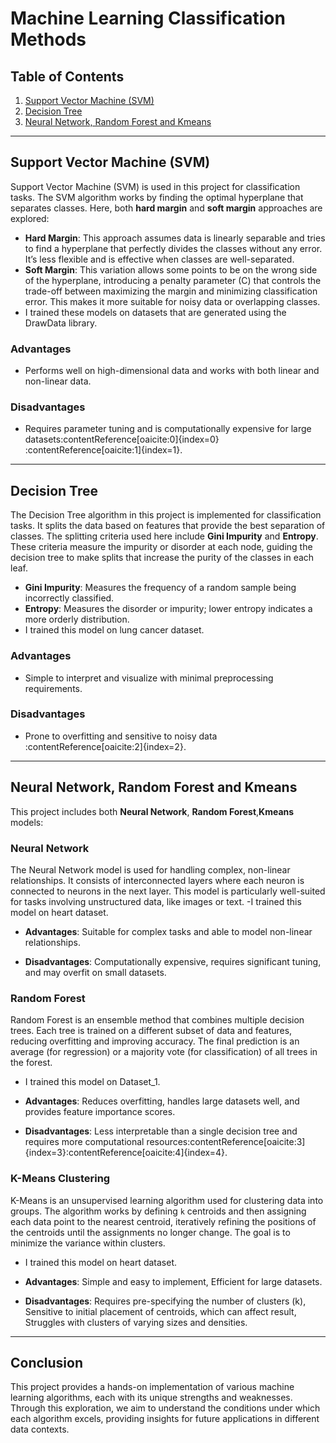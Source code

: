 # Machine Learning Classification Methods

## Table of Contents
1. [Support Vector Machine (SVM)](#support-vector-machine-svm)
2. [Decision Tree](#decision-tree)
3. [Neural Network, Random Forest and Kmeans](#neural-network--random-forest--Kmeans)

---

## Support Vector Machine (SVM)

Support Vector Machine (SVM) is used in this project for classification tasks. The SVM algorithm works by finding the optimal hyperplane that separates classes. Here, both **hard margin** and **soft margin** approaches are explored:

- **Hard Margin**: This approach assumes data is linearly separable and tries to find a hyperplane that perfectly divides the classes without any error. It’s less flexible and is effective when classes are well-separated.
- **Soft Margin**: This variation allows some points to be on the wrong side of the hyperplane, introducing a penalty parameter (C) that controls the trade-off between maximizing the margin and minimizing classification error. This makes it more suitable for noisy data or overlapping classes.
- I trained these models on datasets that are generated using the DrawData library.
### Advantages
- Performs well on high-dimensional data and works with both linear and non-linear data.
  
### Disadvantages
- Requires parameter tuning and is computationally expensive for large datasets&#8203;:contentReference[oaicite:0]{index=0}&#8203;:contentReference[oaicite:1]{index=1}.

---

## Decision Tree

The Decision Tree algorithm in this project is implemented for classification tasks. It splits the data based on features that provide the best separation of classes. The splitting criteria used here include **Gini Impurity** and **Entropy**. These criteria measure the impurity or disorder at each node, guiding the decision tree to make splits that increase the purity of the classes in each leaf.

- **Gini Impurity**: Measures the frequency of a random sample being incorrectly classified.
- **Entropy**: Measures the disorder or impurity; lower entropy indicates a more orderly distribution.
- I trained this model on lung cancer dataset.
### Advantages
- Simple to interpret and visualize with minimal preprocessing requirements.
  
### Disadvantages
- Prone to overfitting and sensitive to noisy data&#8203;:contentReference[oaicite:2]{index=2}.
  
---

## Neural Network, Random Forest and Kmeans

This project includes both **Neural Network**, **Random Forest**,**Kmeans** models:

### Neural Network
The Neural Network model is used for handling complex, non-linear relationships. It consists of interconnected layers where each neuron is connected to neurons in the next layer. This model is particularly well-suited for tasks involving unstructured data, like images or text.
-I trained this model on heart dataset.
- **Advantages**: Suitable for complex tasks and able to model non-linear relationships.
  
- **Disadvantages**: Computationally expensive, requires significant tuning, and may overfit on small datasets.

### Random Forest
Random Forest is an ensemble method that combines multiple decision trees. Each tree is trained on a different subset of data and features, reducing overfitting and improving accuracy. The final prediction is an average (for regression) or a majority vote (for classification) of all trees in the forest.
- I trained this model on Dataset_1.
- **Advantages**: Reduces overfitting, handles large datasets well, and provides feature importance scores.
  
- **Disadvantages**: Less interpretable than a single decision tree and requires more computational resources&#8203;:contentReference[oaicite:3]{index=3}&#8203;:contentReference[oaicite:4]{index=4}.

### K-Means Clustering

K-Means is an unsupervised learning algorithm used for clustering data into groups. The algorithm works by defining `k` centroids and then assigning each data point to the nearest centroid, iteratively refining the positions of the centroids until the assignments no longer change. The goal is to minimize the variance within clusters.
- I trained this model on heart dataset.
- **Advantages**: Simple and easy to implement, Efficient for large datasets.

- **Disadvantages**: Requires pre-specifying the number of clusters (k), Sensitive to initial placement of centroids, which can affect result, Struggles with clusters of varying sizes and densities.

---

## Conclusion

This project provides a hands-on implementation of various machine learning algorithms, each with its unique strengths and weaknesses. Through this exploration, we aim to understand the conditions under which each algorithm excels, providing insights for future applications in different data contexts.
